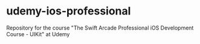 # udemy-ios-professional
Repository for the course "The Swift Arcade Professional iOS Development Course - UIKit" at Udemy
